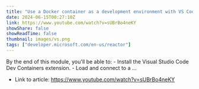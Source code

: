 ```yaml
---
title: "Use a Docker container as a development environment with VS Code | #MVPConnect"
date: 2024-06-15T00:27:10Z
link: https://www.youtube.com/watch?v=sUBrBo4neKY
showShare: false
showReadTime: false
thumbnail: images/vs.png
tags: ["developer.microsoft.com/en-us/reactor"]
---
```

By the end of this module, you'll be able to: - Install the Visual Studio Code Dev Containers extension. - Load and connect to a ...

- Link to article: https://www.youtube.com/watch?v=sUBrBo4neKY
